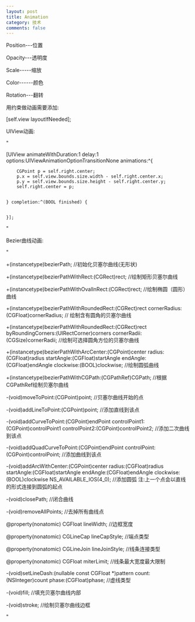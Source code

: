 ```yaml
--- 
layout: post
title: Animation
category: 技术
comments: false
---
```


Position---位置

Opacity---透明度

Scale-----缩放

Color------颜色

Rotation---翻转

用约束做动画需要添加:

[self.view layoutIfNeeded];


UIView动画:

"

 [UIView animateWithDuration:1 delay:1 options:UIViewAnimationOptionTransitionNone animations:^{
        
        
        CGPoint p = self.right.center;
        p.x = self.view.bounds.size.width - self.right.center.x;
        p.y = self.view.bounds.size.height - self.right.center.y;
        self.right.center = p;
        
        
    } completion:^(BOOL finished) {
        
        
    }];
    
"

Bezier曲线动画:
    
"

+(instancetype)bezierPath;   //初始化贝塞尔曲线(无形状)

+(instancetype)bezierPathWithRect:(CGRect)rect;  //绘制矩形贝塞尔曲线

+(instancetype)bezierPathWithOvalInRect:(CGRect)rect;  //绘制椭圆（圆形）曲线

+(instancetype)bezierPathWithRoundedRect:(CGRect)rect cornerRadius:(CGFloat)cornerRadius; // 绘制含有圆角的贝塞尔曲线

+(instancetype)bezierPathWithRoundedRect:(CGRect)rect byRoundingCorners:(UIRectCorner)corners cornerRadii:(CGSize)cornerRadii;  //绘制可选择圆角方位的贝塞尔曲线

+(instancetype)bezierPathWithArcCenter:(CGPoint)center radius:(CGFloat)radius startAngle:(CGFloat)startAngle endAngle:(CGFloat)endAngle clockwise:(BOOL)clockwise;   //绘制圆弧曲线

+(instancetype)bezierPathWithCGPath:(CGPathRef)CGPath; //根据CGPathRef绘制贝塞尔曲线



-(void)moveToPoint:(CGPoint)point;  //贝塞尔曲线开始的点

-(void)addLineToPoint:(CGPoint)point;  //添加直线到该点

-(void)addCurveToPoint:(CGPoint)endPoint controlPoint1:(CGPoint)controlPoint1 controlPoint2:(CGPoint)controlPoint2;  //添加二次曲线到该点

-(void)addQuadCurveToPoint:(CGPoint)endPoint controlPoint:(CGPoint)controlPoint; //添加曲线到该点

-(void)addArcWithCenter:(CGPoint)center radius:(CGFloat)radius startAngle:(CGFloat)startAngle endAngle:(CGFloat)endAngle clockwise:(BOOL)clockwise NS_AVAILABLE_IOS(4_0);  //添加圆弧 注:上一个点会以直线的形式连接到圆弧的起点

-(void)closePath;  //闭合曲线

-(void)removeAllPoints; //去掉所有曲线点



@property(nonatomic) CGFloat lineWidth;  //边框宽度

@property(nonatomic) CGLineCap lineCapStyle;  //端点类型

@property(nonatomic) CGLineJoin lineJoinStyle;  //线条连接类型

@property(nonatomic) CGFloat miterLimit;  //线条最大宽度最大限制

-(void)setLineDash:(nullable const CGFloat *)pattern count:(NSInteger)count phase:(CGFloat)phase;  //虚线类型

-(void)fill;  //填充贝塞尔曲线内部

-(void)stroke; //绘制贝塞尔曲线边框

"
    
